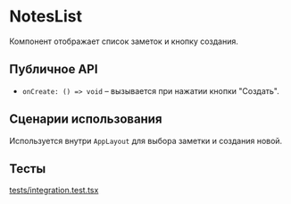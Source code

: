 # NotesList

Компонент отображает список заметок и кнопку создания.

## Публичное API

- `onCreate: () => void` – вызывается при нажатии кнопки "Создать".

## Сценарии использования

Используется внутри `AppLayout` для выбора заметки и создания новой.

## Тесты

[tests/integration.test.tsx](../../tests/integration.test.tsx)

